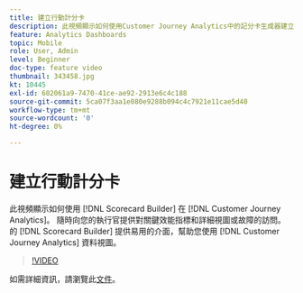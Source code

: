 ```yaml
---
title: 建立行動計分卡
description: 此視頻顯示如何使用Customer Journey Analytics中的記分卡生成器建立移動記分卡。 隨時向您的執行官提供對關鍵效能指標和詳細視圖或故障的訪問。 Scorecard Builder提供了易於使用的介面，可幫助您使用Customer Journey Analytics資料視圖生成多通道儀表板。
feature: Analytics Dashboards
topic: Mobile
role: User, Admin
level: Beginner
doc-type: feature video
thumbnail: 343458.jpg
kt: 10445
exl-id: 602061a9-7470-41ce-ae92-2913e6c4c188
source-git-commit: 5ca07f3aa1e080e9288b094c4c7921e11cae5d40
workflow-type: tm+mt
source-wordcount: '0'
ht-degree: 0%

---
```


# 建立行動計分卡

此視頻顯示如何使用 [!DNL Scorecard Builder] 在 [!DNL Customer Journey Analytics]。 隨時向您的執行官提供對關鍵效能指標和詳細視圖或故障的訪問。 的 [!DNL Scorecard Builder] 提供易用的介面，幫助您使用 [!DNL Customer Journey Analytics] 資料視圖。

>[!VIDEO](https://video.tv.adobe.com/v/343458/?quality=12&learn=on)

如需詳細資訊，請瀏覽此[文件](https://experienceleague.adobe.com/docs/analytics-platform/using/cja-dashboards/create-scorecard.html)。